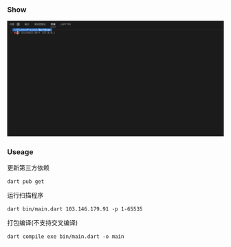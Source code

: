 ### Show

![cmd](./image/cmd.gif)

### Useage

更新第三方依赖

```
dart pub get
```

运行扫描程序

```
dart bin/main.dart 103.146.179.91 -p 1-65535
```

打包编译(不支持交叉编译)

```
dart compile exe bin/main.dart -o main
```

